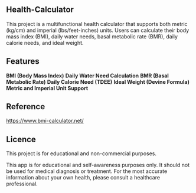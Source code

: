 ## Health-Calculator
This project is a multifunctional health calculator that supports both metric (kg/cm) and imperial (lbs/feet-inches) units. Users can calculate their body mass index (BMI), daily water needs, basal metabolic rate (BMR), daily calorie needs, and ideal weight.

## Features

**BMI (Body Mass Index)**
**Daily Water Need Calculation**
**BMR (Basal Metabolic Rate)**
**Daily Calorie Need (TDEE)**
**Ideal Weight (Devine Formula)**
**Metric and Imperial Unit Support**

## Reference

https://www.bmi-calculator.net/

## Licence

This project is for educational and non-commercial purposes.  

This app is for educational and self-awareness purposes only. It should not be used for medical diagnosis or treatment. For the most accurate information about your own health, please consult a healthcare professional.

